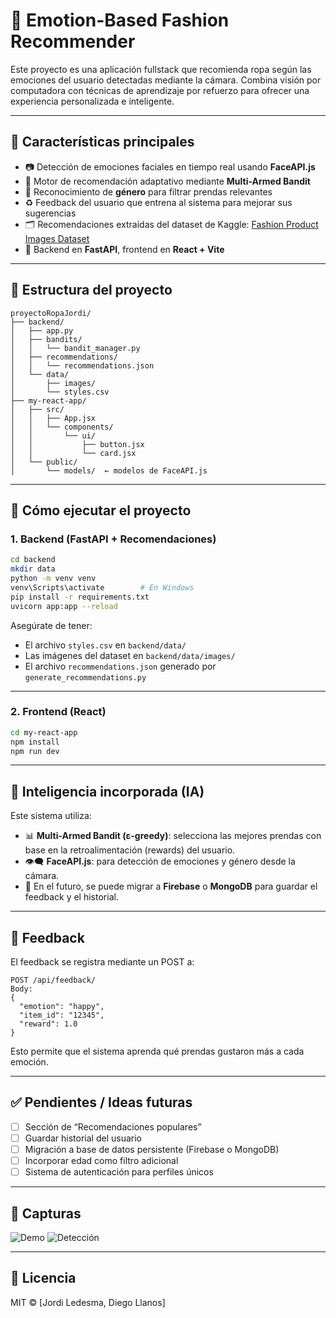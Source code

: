 # 👕 Emotion-Based Fashion Recommender

Este proyecto es una aplicación fullstack que recomienda ropa según las emociones del usuario detectadas mediante la cámara. Combina visión por computadora con técnicas de aprendizaje por refuerzo para ofrecer una experiencia personalizada e inteligente.

---

## 🎯 Características principales

- 📷 Detección de emociones faciales en tiempo real usando **FaceAPI.js**
- 🧠 Motor de recomendación adaptativo mediante **Multi-Armed Bandit**
- 👦 Reconocimiento de **género** para filtrar prendas relevantes
- ♻️ Feedback del usuario que entrena al sistema para mejorar sus sugerencias
- 🗂️ Recomendaciones extraídas del dataset de Kaggle: [Fashion Product Images Dataset](https://www.kaggle.com/datasets/paramaggarwal/fashion-product-images-dataset)
- 🔄 Backend en **FastAPI**, frontend en **React + Vite**

---

## 📁 Estructura del proyecto

```
proyectoRopaJordi/
├── backend/
│   ├── app.py
│   ├── bandits/
│   │   └── bandit_manager.py
│   ├── recommendations/
│   │   └── recommendations.json
│   └── data/
│       ├── images/
│       └── styles.csv
├── my-react-app/
│   ├── src/
│   │   ├── App.jsx
│   │   └── components/
│   │       └── ui/
│   │           ├── button.jsx
│   │           └── card.jsx
│   └── public/
│       └── models/  ← modelos de FaceAPI.js
```

---

## 🚀 Cómo ejecutar el proyecto

### 1. Backend (FastAPI + Recomendaciones)

```bash
cd backend
mkdir data
python -m venv venv
venv\Scripts\activate        # En Windows
pip install -r requirements.txt
uvicorn app:app --reload
```

Asegúrate de tener:
- El archivo `styles.csv` en `backend/data/`
- Las imágenes del dataset en `backend/data/images/`
- El archivo `recommendations.json` generado por `generate_recommendations.py`

---

### 2. Frontend (React)

```bash
cd my-react-app
npm install
npm run dev
```

---

## 🧠 Inteligencia incorporada (IA)

Este sistema utiliza:

- 📊 **Multi-Armed Bandit (ε-greedy)**: selecciona las mejores prendas con base en la retroalimentación (rewards) del usuario.
- 👁️‍🗨️ **FaceAPI.js**: para detección de emociones y género desde la cámara.
- 🧠 En el futuro, se puede migrar a **Firebase** o **MongoDB** para guardar el feedback y el historial.

---

## 📝 Feedback

El feedback se registra mediante un POST a:

```
POST /api/feedback/
Body:
{
  "emotion": "happy",
  "item_id": "12345",
  "reward": 1.0
}
```

Esto permite que el sistema aprenda qué prendas gustaron más a cada emoción.

---

## ✅ Pendientes / Ideas futuras

- [ ] Sección de “Recomendaciones populares”
- [ ] Guardar historial del usuario
- [ ] Migración a base de datos persistente (Firebase o MongoDB)
- [ ] Incorporar edad como filtro adicional
- [ ] Sistema de autenticación para perfiles únicos

---

## 📸 Capturas

![Demo](demo_1.png)
![Detección](demo_2.png)

---

## 📄 Licencia

MIT © [Jordi Ledesma, Diego Llanos]
